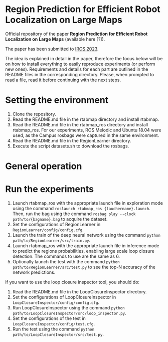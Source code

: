 # Region Prediction for Efficient Robot Localization on Large Maps

Official repository of the paper **Region Prediction for Efficient Robot Localization on Large Maps** (available here [?]).

The paper has been submitted to [IROS 2023](https://ieee-iros.org/). <with the following clearifier video.>

<!--- https://user-images.githubusercontent.com/41426942/220202864-8da8bff3-fd33-4902-8a96-14e2577a1376.mp4 -->

The idea is explained in detail in the paper, therefore the focus below will be on how to install everything to easily reproduce experiments (or perform new ones). Requirements and details for each part are outlined in the README files in the corresponding directory. Please, when prompted to read a file, read it before continuing with the next steps. 

# Setting the environment
1. Clone the repository.
2. Read the README.md file in the rtabmap directory and install rtabmap.
3. Read the README.md file in the rtabmap_ros directory and install rtabmap_ros. For our experiments, ROS Melodic and Ubuntu 18.04 were used, as the Campus rosbags were captured in the same environment.
4. Read the README.md file in the RegionLearner directory.
5. Execute the script datasets.sh to download the rosbags.

# General operation

# Run the experiments
1. Launch rtabmap_ros with the appropriate launch file in exploration mode using the command ```roslaunch rtabmap_ros {lauchername}.launch```. Then, run the bag using the command ```rosbag play --clock path/to/{bagname}.bag``` to acquire the dataset.
2. Set the configurations of RegionLearner in ```RegionLearner/config/config.cfg```.
3. Launch the train of the deep neural network using the command ```python path/to/RegionLearner/src/train.py```.
4. Launch rtabmap_ros with the appropriate launch file in inference mode to predict the regions probabilities, enabling large scale loop closure detection. The commands to use are the same as 6.
5. Optionally launch the test with the command ```python path/to/RegionLearner/src/test.py``` to see the top-N accuracy of the network predictions.


If you want to use the loop closure inspector tool, you should do:
1. Read the README.md file in the LoopClosureInspector directory.
2. Set the configurations of LoopClosureInspector in ```LoopClosureInspector/config/config.cfg```. 
3. Run LoopClosureInspector using the command ```python path/to/LoopClosureInspector/src/loop_inspector.py```. 
4. Set the configurations of the test in ```LoopClosureInspector/config/test.cfg```. 
5. Run the test using the command ```python path/to/LoopClosureInspector/src/test.py```. 
